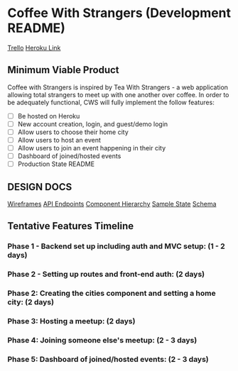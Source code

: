 # Coffee With Strangers (Development README)
[Trello](https://trello.com/b/UCKW7d5g/tea-with-strangers-clone)
[Heroku Link](https://www.heroku.com/)

## Minimum Viable Product
Coffee with Strangers is inspired by Tea With Strangers - a web application allowing total strangers to meet up with one another over coffee. In order to be adequately functional, CWS will fully implement the follow features:
- [ ] Be hosted on Heroku
- [ ] New account creation, login, and guest/demo login
- [ ] Allow users to choose their home city
- [ ] Allow users to host an event
- [ ] Allow users to join an event happening in their city
- [ ] Dashboard of joined/hosted events
- [ ] Production State README

## DESIGN DOCS
[Wireframes](./wireframes)
[API Endpoints](./api-endpoints.md)
[Component Hierarchy](./component-hierarchy.md)
[Sample State](./sample-state.md)
[Schema](./schema.md)

## Tentative Features Timeline
### Phase 1 - Backend set up including auth and MVC setup: (1 - 2 days)

### Phase 2 - Setting up routes and front-end auth: (2  days)

### Phase 2: Creating the cities component and setting a home city: (2 days)

### Phase 3: Hosting a meetup: (2 days)

### Phase 4: Joining someone else's meetup: (2 - 3 days)

### Phase 5: Dashboard of joined/hosted events: (2 - 3 days)
